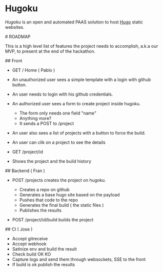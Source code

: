 # Hugoku

*Hugoku* is an open and automated PAAS solution to host [Hugo](https://gohugo.io/) static websites.


# ROADMAP

This is a high level list of features the project needs to accomplish, a.k.a our MVP, to present at the end of the hackathon.

## Front

* GET / Home ( Pablo )
* An unauthorized user sees a simple template with a login with github button.
* An user needs to login with his github credentials.
* An authorized user sees a form to create project inside hugoku.
	* The form only needs one field "name"
	* Anything more?
	* It sends a POST to /project
* An user also sees a list of projects with a button to force the build.
* An user can clik on a project to see the details 

* GET /project/id 
* Shows the project and the build history 

## Backend ( Fran )

* POST /projects creates the project on hugoku.
	* Creates a repo on github 
	* Generates a base hugo site based on the payload
	* Pushes that code to the repo
	* Generates the final build ( the static files ) 
	* Publishes the results

* POST /project/id/build builds the project
	
## CI ( Jose )

* Accept gitreceive
* Accept webhook
* Satinize env and build the result
* Check build OK KO
* Capture logs and send them through websockets, SSE to the front
* If build is ok publish the results 
 
